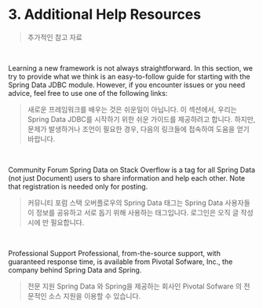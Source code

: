 # 3. Additional Help Resources
> 추가적인 참고 자료

<br>

Learning a new framework is not always straightforward.
In this section, we try to provide what we think is an easy-to-follow guide for starting with the Spring Data JDBC module.
However, if you encounter issues or you need advice, feel free to use one of the following links:

> 새로운 프레임워크를 배우는 것은 쉬운일이 아닙니다.
> 이 섹션에서, 우리는 Spring Data JDBC를 시작하기 위한 쉬운 가이드를 제공하려고 합니다.
> 하지만, 문제가 발생하거나 조언이 필요한 경우, 다음의 링크들에 접속하여 도움을 얻기 바랍니다.

<br>

Community Forum
Spring Data on Stack Overflow is a tag for all Spring Data (not just Document) users to share information and help each other.
Note that registration is needed only for posting.

> 커뮤니티 포럼
> 스택 오버플로우의 Spring Data 태그는 Spring Data 사용자들이 정보를 공유하고 서로 돕기 위해 사용하는 태그입니다.
> 로그인은 오직 글 작성 시에 만 필요합니다.

<br>

Professional Support
Professional, from-the-source support, with guaranteed response time, is available from Pivotal Sofware, Inc., the company behind Spring Data and Spring.

> 전문 지원
> Spring Data 와 Spring을 제공하는 회사인 Pivotal Sofware 의 전문적인 소스 지원을 이용할 수 있습니다.
